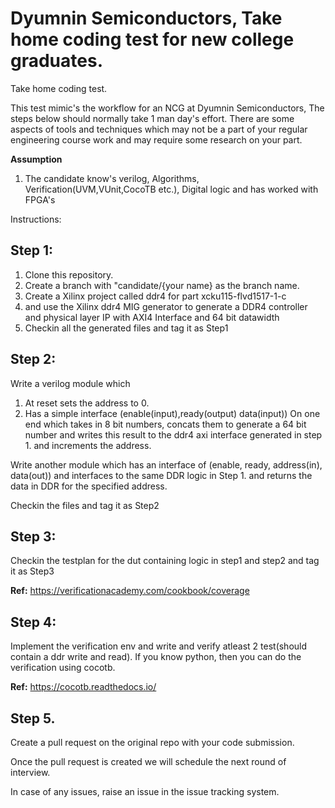 # Dyumnin Semiconductors, Take home coding test for new college graduates.

Take home coding test.

This test mimic's the workflow for an NCG at Dyumnin Semiconductors, The steps below should normally take 1 man day's effort. There are some aspects of tools and techniques which may not be a part of your regular engineering course work and may require some research on your part.

**Assumption** 
1. The candidate know's verilog, Algorithms, Verification(UVM,VUnit,CocoTB etc.), Digital logic and has worked with FPGA's


Instructions:
## Step 1:
1. Clone this repository.
2. Create a branch with "candidate/{your name} as the branch name.
3. Create a Xilinx project called ddr4 for part  xcku115-flvd1517-1-c
4. and use the Xilinx ddr4 MIG generator to generate a DDR4 controller and physical layer IP with AXI4 Interface and 64 bit datawidth
5. Checkin all the generated files and tag it as Step1

## Step 2:
 
 Write a verilog module which 
 1. At reset sets the address to 0.
 2. Has a simple interface (enable(input),ready(output) data(input)) On one end which  takes in 8 bit numbers, concats them to generate a 64 bit number and writes this result to the ddr4 axi interface generated in step 1. and increments the address.
 
 Write another module which has an interface of (enable, ready, address(in), data(out)) and interfaces to the same DDR logic in Step 1. and returns the data in DDR for the specified address.

Checkin the files and tag it as Step2

## Step 3:
Checkin the testplan for the dut containing logic in step1 and step2 and tag it as Step3

**Ref:** https://verificationacademy.com/cookbook/coverage 

## Step 4:

Implement the verification env and write and verify atleast 2 test(should contain a ddr write and read).
If you know python, then you can do the verification using cocotb.

**Ref:** https://cocotb.readthedocs.io/

## Step 5.

Create a pull request on the original repo with your code submission.

Once the pull request is created we will schedule the next round of interview.


In case of any issues, raise an issue in the issue tracking system.
